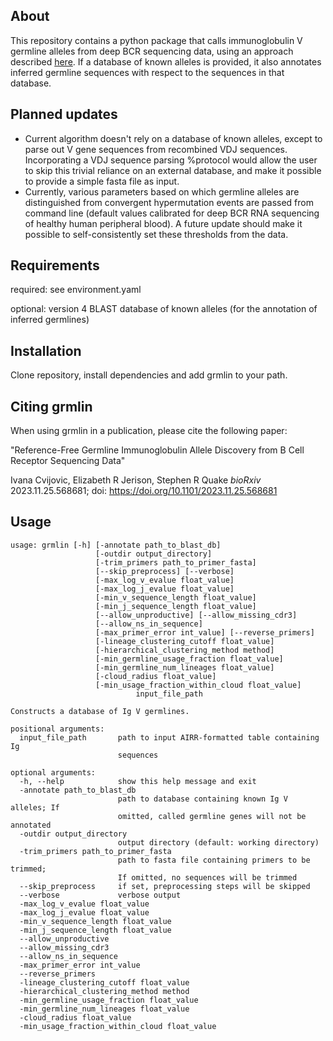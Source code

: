 
## About

This repository contains a python package that calls immunoglobulin V germline alleles from deep BCR sequencing data, using an approach described [here](https://biorxiv.org/cgi/content/short/2023.11.25.568681v1). If a database of known alleles is provided, it also annotates inferred germline sequences with respect to the sequences in that database.

## Planned updates
- Current algorithm doesn't rely on a database of known alleles, except to parse out V gene sequences from recombined VDJ sequences. Incorporating a VDJ sequence parsing %protocol would allow the user to skip this trivial reliance on an external database, and make it possible to provide a simple fasta file as input.
- Currently, various parameters based on which germline alleles are distinguished from convergent hypermutation events are passed from command line (default values calibrated for deep BCR RNA sequencing of healthy human peripheral blood). A future update should make it possible to self-consistently set these thresholds from the data.

## Requirements

required: see environment.yaml

optional: version 4 BLAST database of known alleles (for the annotation of inferred germlines)

## Installation

Clone repository, install dependencies and add grmlin to your path.

## Citing grmlin

When using grmlin in a publication, please cite the following paper:

"Reference-Free Germline Immunoglobulin Allele Discovery from B Cell Receptor Sequencing Data"

Ivana Cvijovic, Elizabeth R Jerison, Stephen R Quake
_bioRxiv_ 2023.11.25.568681; doi: https://doi.org/10.1101/2023.11.25.568681

## Usage
```
usage: grmlin [-h] [-annotate path_to_blast_db]
                   [-outdir output_directory]
                   [-trim_primers path_to_primer_fasta]
                   [--skip_preprocess] [--verbose]
                   [-max_log_v_evalue float_value]
                   [-max_log_j_evalue float_value]
                   [-min_v_sequence_length float_value]
                   [-min_j_sequence_length float_value]
                   [--allow_unproductive] [--allow_missing_cdr3]
                   [--allow_ns_in_sequence]
                   [-max_primer_error int_value] [--reverse_primers]
                   [-lineage_clustering_cutoff float_value]
                   [-hierarchical_clustering_method method]
                   [-min_germline_usage_fraction float_value]
                   [-min_germline_num_lineages float_value]
                   [-cloud_radius float_value]
                   [-min_usage_fraction_within_cloud float_value]
                            input_file_path

Constructs a database of Ig V germlines.

positional arguments:
  input_file_path       path to input AIRR-formatted table containing Ig
                        sequences

optional arguments:
  -h, --help            show this help message and exit
  -annotate path_to_blast_db
                        path to database containing known Ig V alleles; If
                        omitted, called germline genes will not be annotated
  -outdir output_directory
                        output directory (default: working directory)
  -trim_primers path_to_primer_fasta
                        path to fasta file containing primers to be trimmed;
                        If omitted, no sequences will be trimmed
  --skip_preprocess     if set, preprocessing steps will be skipped
  --verbose             verbose output
  -max_log_v_evalue float_value
  -max_log_j_evalue float_value
  -min_v_sequence_length float_value
  -min_j_sequence_length float_value
  --allow_unproductive
  --allow_missing_cdr3
  --allow_ns_in_sequence
  -max_primer_error int_value
  --reverse_primers
  -lineage_clustering_cutoff float_value
  -hierarchical_clustering_method method
  -min_germline_usage_fraction float_value
  -min_germline_num_lineages float_value
  -cloud_radius float_value
  -min_usage_fraction_within_cloud float_value
  ```
